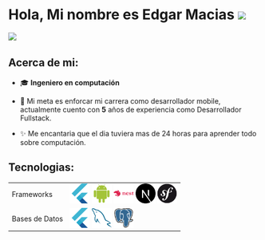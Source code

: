 # Hola, Mi nombre es Edgar Macias <img src="https://github.com/TheDudeThatCode/TheDudeThatCode/blob/master/Assets/Hi.gif" width="29px">

<img src="https://github.com/TheDudeThatCode/TheDudeThatCode/blob/master/Assets/Developer.gif" width="200px">

## Acerca de mi:

- 🎓 <b>Ingeniero en computación</b>
 
- 🎯 Mi meta es enforcar mi carrera como desarrollador mobile, actualmente cuento con <b>5</b> años de experiencia como Desarrollador Fullstack. 

- ✨ Me encantaria que el dia tuviera mas de 24 horas para aprender todo sobre computación.

## Tecnologias:
<table>
  <tr>
   <td>Frameworks</td>
   <td>
    <img src="https://github.com/devicons/devicon/blob/v2.13.0/icons/flutter/flutter-original.svg" width="40" height="40"/>
    <img src="https://github.com/devicons/devicon/blob/v2.13.0/icons/android/android-original.svg" width="40" height="40"/>
    <img src="https://github.com/devicons/devicon/blob/v2.13.0/icons/nestjs/nestjs-plain-wordmark.svg" width="40" height="40"/>
    <img src="https://github.com/devicons/devicon/blob/v2.13.0/icons/nextjs/nextjs-original.svg" width="40" height="40"/>
    <img src="https://github.com/devicons/devicon/blob/v2.13.0/icons/symfony/symfony-original.svg" width="40" height="40"/>
   </td>
  </tr>
  <tr>
   <td>Bases de Datos</td>
   <td>
     <img src="https://github.com/devicons/devicon/blob/v2.13.0/icons/flutter/flutter-original.svg" width="40" height="40"/>
     <img src="https://github.com/devicons/devicon/blob/v2.13.0/icons/mysql/mysql-original.svg" width="40" height="40"/>
     <img src="https://github.com/devicons/devicon/blob/v2.13.0/icons/postgresql/postgresql-original.svg" width="40" height="40"/>
   </td>
  </tr>
</table>


